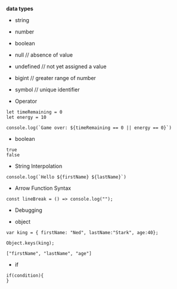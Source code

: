 **data types**
* string
* number
* boolean
* null // absence of value
* undefined // not yet assigned a value
* bigint // greater range of number
* symbol // unique identifier 

* Operator
```
let timeRemaining = 0
let energy = 10

console.log(`Game over: ${timeRemaining == 0 || energy == 0}`)
```

* boolean
```
true
false
```


* String Interpolation
```
console.log(`Hello ${firstName} ${lastName}`)
```

* Arrow Function Syntax
```
const lineBreak = () => console.log("");
```

* Debugging



* object
```
var king = { firstName: "Ned", lastName:"Stark", age:40};

Object.keys(king);

["firstName", "lastName", "age"]
```

* if

```
if(condition){
}
```
